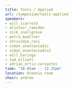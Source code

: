 ```yaml
---
title: Tools / Applied
url: /symposium/tools-applied
speakers:
- will_scarrold
- alistair_ramsden
- nick_snellgrove
- petra_muellner
- shrividya_ravi
- simon_anastasiadis
- simon_anastasiadis2
- will_haringa
- tom_elliott
- adrian_ortiz-cervantes
time: "10.45am -- 12.15pm"
location: Oceania room
chair: andrew
---
```

